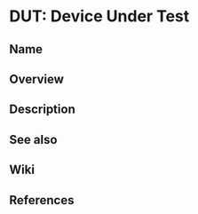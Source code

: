 # DUT: Device Under Test

## Name

## Overview

## Description

## See also

## Wiki

## References
